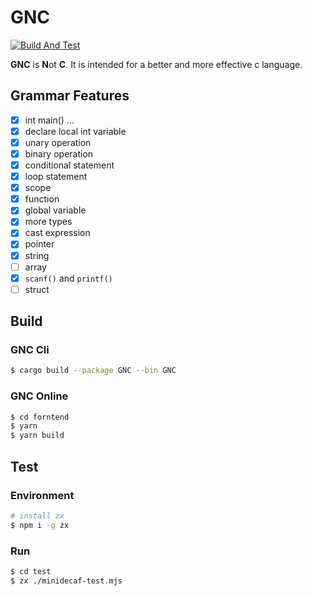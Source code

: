 # GNC

[![Build And Test](https://github.com/PAN-Ziyue/GNC/workflows/CI/badge.svg?event=push)](https://github.com/PAN-Ziyue/GNC/actions?workflow=CI)


**GNC** is **N**ot **C**. It is intended for a better and more effective c language.

## Grammar Features

- [x] int main() ...
- [x] declare local int variable
- [x] unary operation  
- [x] binary operation
- [x] conditional statement
- [x] loop statement
- [x] scope 
- [x] function
- [x] global variable
- [x] more types
- [x] cast expression
- [x] pointer
- [x] string
- [ ] array
- [x] `scanf()` and `printf()`
- [ ] struct

## Build

### GNC Cli

```bash
$ cargo build --package GNC --bin GNC
```

### GNC Online

```bash
$ cd forntend
$ yarn
$ yarn build
```

## Test

### Environment

```bash
# install zx
$ npm i -g zx
```

### Run

```bash
$ cd test
$ zx ./minidecaf-test.mjs
```

